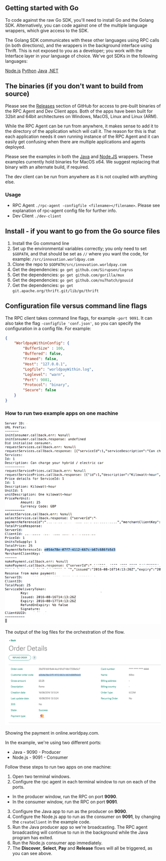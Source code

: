 ## Getting started with Go

To code against the raw Go SDK, you'll need to install Go and the Golang SDK. Alternatively, you can code against one of the multiple language wrappers, which give access to the SDK. 

The Golang SDK communicates with these other languages using RPC calls (in both directions), and the wrappers in the background interface using Thrift. This is not exposed to you as a developer; you work with the Interface layer in your language of choice. We've got SDKs in the following languages:
<div class="download">
  <a class="md-button" href="../nodejs">Node.js</a>
  <a class="md-button" href="../python27">Python</a>
  <a class="md-button" href="../java">Java</a>
  <a class="md-button" href="../dotnet">.NET</a>
</div>

## The binaries (if you don't want to build from source)

Please see the [Releases](https://github.com/WPTechInnovation/worldpay-within-sdk/releases) section of GitHub for access to pre-built binaries of the RPC Agent and Dev Client apps. Both of the apps have been built for 32bit and 64bit architectures on Windows, MacOS, Linux and Linux (ARM).

While the RPC Agent can be run from anywhere, it makes sense to add it to the directory of the application which will call it. The reason for this is that each application needs it own running instance of the RPC Agent and it can easily get confusing when there are multiple applications and agents deployed.

Please see the examples in both the [Java](java) and [Node.JS](nodejs) wrappers. These examples currently hold binaries for MacOS x64\. We suggest replacing that binary with an alternate build, if required.

The dev client can be run from anywhere as it is not coupled with anything else.

### Usage

*   RPC Agent `./rpc-agent -configfile <filename></filename>`. Please see explanation of rpc-agent config file for further info.
*   Dev Client `./dev-client`

## Install - if you want to go from the Go source files

1.  Install the Go command line
2.  Set up the environmental variables correctly; you only need to set `$GOPATH`, and that should be set as `//` where you want the code, for example: `/src/innovation.worldpay.com`
3.  Clone the repo to `$GOPATH/src/innovation.worldpay.com`
4.  Get the dependencies: `go get github.com/Sirupsen/logrus`
5.  Get the dependencies: `go get github.com/gorilla/mux`
6.  Get the dependencies: `go get github.com/nu7hatch/gouuid`
7.  Get the dependencies: `go get git.apache.org/thrift.git/lib/go/thrift`

## Configuration file versus command line flags

The RPC client takes command line flags, for example `-port 9091`. It can also take the flag `-configfile 'conf.json'`, so you can specify the configuration in a config file. For example:

``` json
{
	"WorldpayWithinConfig": {
		"BufferSize" : 100,
		"Buffered": false,
		"Framed": false,
		"Host": "127.0.0.1",
		"Logfile": "worldpayWithin.log",
		"Loglevel": "warn",
		"Port": 9081,
		"Protocol": "binary",
 		"Secure": false
	}
}
```

### How to run two example apps on one machine

![The output of the log files for the orchestration of the flow](images/get-started/outputoforchestration1.png)
<figcaption>The output of the log files for the orchestration of the flow.</figcaption>

![Showing the payment in online.worldpay.com](images/get-started/order-details-onlineworldpaycom.png)
<figcaption>Showing the payment in online.worldpay.com.</figcaption>

In the example, we're using two different ports:

*   Java - 9090 - Producer
*   Node.js - 9091 - Consumer

Follow these steps to run two apps on one machine:

1.  Open two terminal windows.
2.  Configure the rpc agent in each terminal window to run on each of the ports. 
  * In the producer window, run the RPC on port **9090**.
  * In the consumer window, run the RPC on port **9091**.
3.  Configure the Java app to run as the producer on **9090**.
4.  Configure the Node.js app to run as the consumer on **9091**, by changing the `createClient` in the example code.
5.  Run the Java producer app so we're broadcasting. The RPC agent broadcasting will continue to run in the background while the Java program has exited.
6.  Run the Node.js consumer app immediately.
7.  The **Discover**, **Select**, **Pay** and **Release** flows will all be triggered, as you can see above.